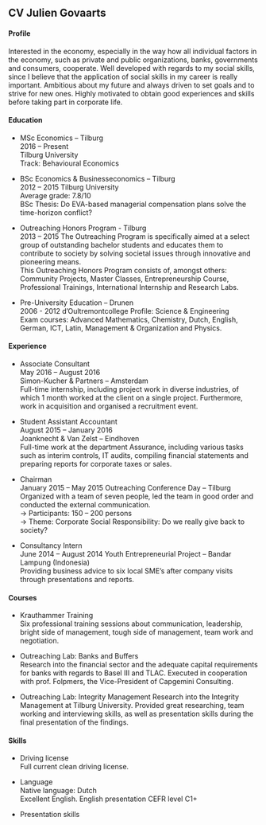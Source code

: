 ## CV Julien Govaarts


#### Profile

Interested in the economy, especially in the way how all individual factors in the economy, such as private and public organizations, banks, governments and consumers, cooperate. Well developed with regards to my social skills, since I believe that the application of social skills in my career is really important.
Ambitious about my future and always driven to set goals and to strive for new ones. Highly motivated to obtain good experiences and skills before taking part in corporate life. 



#### Education

* MSc Economics – Tilburg		      							
2016 – Present	
Tilburg University	
Track: Behavioural Economics

* BSc Economics & Businesseconomics – Tilburg						
2012 – 2015	
Tilburg University	
Average grade: 7.8/10	
BSc Thesis: Do EVA-based managerial compensation plans solve the time-horizon conflict?

* Outreaching Honors Program - Tilburg			  				
2013 – 2015	
The Outreaching Program is specifically aimed at a select group of outstanding bachelor students and educates them to contribute to society by solving societal issues through innovative and pioneering means.		
This Outreaching Honors Program consists of, amongst others:
Community Projects, Master Classes, Entrepreneurship Course, Professional Trainings, International Internship and Research Labs.

* Pre-University Education – Drunen							
2006 - 2012	
d’Oultremontcollege	
Profile: Science & Engineering	
Exam courses: Advanced Mathematics, Chemistry, Dutch, English, German, ICT, Latin, Management & Organization and Physics.


#### Experience

* Associate Consultant 							
May 2016 – August 2016	
Simon-Kucher & Partners – Amsterdam					   
Full-time internship, including project work in diverse industries, of which 1 month worked at the client on a single project. Furthermore, work in acquisition and organised a recruitment event.

* Student Assistant Accountant 						
August 2015 – January 2016	
Joanknecht & Van Zelst – Eindhoven			             
Full-time work at the department Assurance, including various tasks such as interim controls, IT audits, compiling financial statements and preparing reports for corporate taxes or sales.

* Chairman 									
January 2015 – May 2015	
Outreaching Conference Day – Tilburg	                   
Organized with a team of seven people, led the team in good order and conducted the external communication.		
-> Participants: 150 – 200 persons	
-> Theme: Corporate Social Responsibility: Do we really give back to society?

* Consultancy Intern 								
June 2014 – August 2014	
Youth Entrepreneurial Project – Bandar Lampung (Indonesia)	
Providing business advice to six local SME’s after company visits through presentations and reports.



#### Courses

* Krauthammer Training  
Six professional training sessions about communication, leadership, bright side of management, tough side of management, team work and negotiation.

* Outreaching Lab: Banks and Buffers  
Research into the financial sector and the adequate capital requirements for banks with regards to Basel III and TLAC. Executed in cooperation with prof. Folpmers, the Vice-President of Capgemini Consulting.

* Outreaching Lab: Integrity Management 
Research into the Integrity Management at Tilburg University. Provided great researching, team working and interviewing skills, as well as presentation skills during the final presentation of the findings.


#### Skills

* Driving license   
Full current clean driving license.

* Language  
Native language: Dutch  
Excellent English. English presentation CEFR level C1+

* Presentation skills


